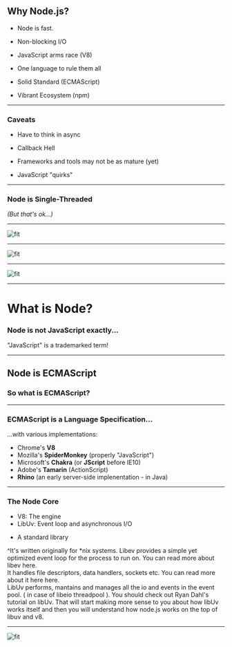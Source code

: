 ## Why Node.js?

* Node is fast.
<!-- .element: class="fragment" -->
  * Non-blocking I/O
<!-- .element: class="fragment" -->
  * JavaScript arms race (V8)
<!-- .element: class="fragment" -->
* One language to rule them all
<!-- .element: class="fragment" -->
* Solid Standard (ECMAScript)
<!-- .element: class="fragment" -->
* Vibrant Ecosystem (npm)
<!-- .element: class="fragment" -->

---

### Caveats

* Have to think in async
<!-- .element: class="fragment" -->
  * Callback Hell
<!-- .element: class="fragment" -->
* Frameworks and tools may not be as mature (yet)
<!-- .element: class="fragment" -->
* JavaScript "quirks"
<!-- .element: class="fragment" -->

---

### Node is Single-Threaded

_(But that's ok...)_

---

<!-- .slide: data-background="white" -->

![fit](/images/threaded.png)

---

<!-- .slide: data-background="white" -->

![fit](/images/event-loop.png)

---

<!-- .slide: data-background="white" -->

![fit](/images/Node_not_just_hipsters.png)

---

# What is Node?

### Node is not JavaScript exactly...
<!-- .element: class="fragment" -->

"JavaScript" is a trademarked term!
<!-- .element: class="fragment" -->

---

## Node is ECMAScript

### So what is ECMAScript?
<!-- .element: class="fragment" -->

---

### ECMAScript is a Language Specification...

...with various implementations:
* Chrome's **V8**
* Mozilla's **SpiderMonkey** (properly "JavaScript")
* Microsoft's **Chakra** (or **JScript** before IE10)
* Adobe's **Tamarin** (ActionScript)
* **Rhino** (an early server-side implenentation - in Java)

---

### The Node Core

* V8: The engine
* LibUv: Event loop and asynchronous I/O
<!-- .element: class="fragment" -->
* A standard library
<!-- .element: class="fragment" -->

^It's written originally for *nix systems. Libev provides a simple yet optimized event loop for the process to run on. You can read more about libev here.  
It handles file descriptors, data handlers, sockets etc. You can read more about it here here.  
LibUv performs, mantains and manages all the io and events in the event pool. ( in case of libeio threadpool ). You should check out Ryan Dahl's tutorial on libUv. That will start making more sense to you about how libUv works itself and then you will understand how node.js works on the top of libuv and v8.

---

![fit](/images/Node-Architecture.png)
